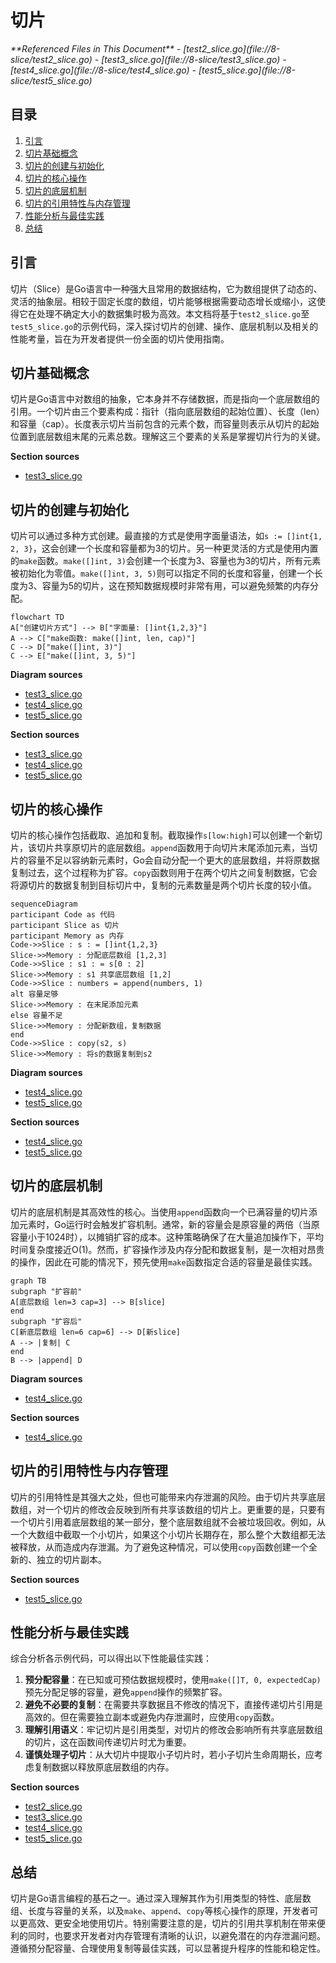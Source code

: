 # 切片

<cite>
**Referenced Files in This Document**   
- [test2_slice.go](file://8-slice/test2_slice.go)
- [test3_slice.go](file://8-slice/test3_slice.go)
- [test4_slice.go](file://8-slice/test4_slice.go)
- [test5_slice.go](file://8-slice/test5_slice.go)
</cite>

## 目录
1. [引言](#引言)
2. [切片基础概念](#切片基础概念)
3. [切片的创建与初始化](#切片的创建与初始化)
4. [切片的核心操作](#切片的核心操作)
5. [切片的底层机制](#切片的底层机制)
6. [切片的引用特性与内存管理](#切片的引用特性与内存管理)
7. [性能分析与最佳实践](#性能分析与最佳实践)
8. [总结](#总结)

## 引言

切片（Slice）是Go语言中一种强大且常用的数据结构，它为数组提供了动态的、灵活的抽象层。相较于固定长度的数组，切片能够根据需要动态增长或缩小，这使得它在处理不确定大小的数据集时极为高效。本文档将基于`test2_slice.go`至`test5_slice.go`的示例代码，深入探讨切片的创建、操作、底层机制以及相关的性能考量，旨在为开发者提供一份全面的切片使用指南。

## 切片基础概念

切片是Go语言中对数组的抽象，它本身并不存储数据，而是指向一个底层数组的引用。一个切片由三个要素构成：指针（指向底层数组的起始位置）、长度（len）和容量（cap）。长度表示切片当前包含的元素个数，而容量则表示从切片的起始位置到底层数组末尾的元素总数。理解这三个要素的关系是掌握切片行为的关键。

**Section sources**
- [test3_slice.go](file://8-slice/test3_slice.go#L5-L26)

## 切片的创建与初始化

切片可以通过多种方式创建。最直接的方式是使用字面量语法，如`s := []int{1, 2, 3}`，这会创建一个长度和容量都为3的切片。另一种更灵活的方式是使用内置的`make`函数。`make([]int, 3)`会创建一个长度为3、容量也为3的切片，所有元素被初始化为零值。`make([]int, 3, 5)`则可以指定不同的长度和容量，创建一个长度为3、容量为5的切片，这在预知数据规模时非常有用，可以避免频繁的内存分配。

```mermaid
flowchart TD
A["创建切片方式"] --> B["字面量: []int{1,2,3}"]
A --> C["make函数: make([]int, len, cap)"]
C --> D["make([]int, 3)"]
C --> E["make([]int, 3, 5)"]
```

**Diagram sources**
- [test3_slice.go](file://8-slice/test3_slice.go#L10-L16)
- [test4_slice.go](file://8-slice/test4_slice.go#L5-L25)
- [test5_slice.go](file://8-slice/test5_slice.go#L18)

**Section sources**
- [test3_slice.go](file://8-slice/test3_slice.go#L10-L16)
- [test4_slice.go](file://8-slice/test4_slice.go#L5-L25)
- [test5_slice.go](file://8-slice/test5_slice.go#L18)

## 切片的核心操作

切片的核心操作包括截取、追加和复制。截取操作`s[low:high]`可以创建一个新切片，该切片共享原切片的底层数组。`append`函数用于向切片末尾添加元素，当切片的容量不足以容纳新元素时，Go会自动分配一个更大的底层数组，并将原数据复制过去，这个过程称为扩容。`copy`函数则用于在两个切片之间复制数据，它会将源切片的数据复制到目标切片中，复制的元素数量是两个切片长度的较小值。

```mermaid
sequenceDiagram
participant Code as 代码
participant Slice as 切片
participant Memory as 内存
Code->>Slice : s : = []int{1,2,3}
Slice->>Memory : 分配底层数组 [1,2,3]
Code->>Slice : s1 : = s[0 : 2]
Slice->>Memory : s1 共享底层数组 [1,2]
Code->>Slice : numbers = append(numbers, 1)
alt 容量足够
Slice->>Memory : 在末尾添加元素
else 容量不足
Slice->>Memory : 分配新数组，复制数据
end
Code->>Slice : copy(s2, s)
Slice->>Memory : 将s的数据复制到s2
```

**Diagram sources**
- [test4_slice.go](file://8-slice/test4_slice.go#L10-L20)
- [test5_slice.go](file://8-slice/test5_slice.go#L21)

**Section sources**
- [test4_slice.go](file://8-slice/test4_slice.go#L10-L20)
- [test5_slice.go](file://8-slice/test5_slice.go#L21)

## 切片的底层机制

切片的底层机制是其高效性的核心。当使用`append`函数向一个已满容量的切片添加元素时，Go运行时会触发扩容机制。通常，新的容量会是原容量的两倍（当原容量小于1024时），以摊销扩容的成本。这种策略确保了在大量追加操作下，平均时间复杂度接近O(1)。然而，扩容操作涉及内存分配和数据复制，是一次相对昂贵的操作，因此在可能的情况下，预先使用`make`函数指定合适的容量是最佳实践。

```mermaid
graph TB
subgraph "扩容前"
A[底层数组 len=3 cap=3] --> B[slice]
end
subgraph "扩容后"
C[新底层数组 len=6 cap=6] --> D[新slice]
A --> |复制| C
end
B --> |append| D
```

**Diagram sources**
- [test4_slice.go](file://8-slice/test4_slice.go#L20)

**Section sources**
- [test4_slice.go](file://8-slice/test4_slice.go#L20)

## 切片的引用特性与内存管理

切片的引用特性是其强大之处，但也可能带来内存泄漏的风险。由于切片共享底层数组，对一个切片的修改会反映到所有共享该数组的切片上。更重要的是，只要有一个切片引用着底层数组的某一部分，整个底层数组就不会被垃圾回收。例如，从一个大数组中截取一个小切片，如果这个小切片长期存在，那么整个大数组都无法被释放，从而造成内存泄漏。为了避免这种情况，可以使用`copy`函数创建一个全新的、独立的切片副本。

**Section sources**
- [test5_slice.go](file://8-slice/test5_slice.go#L18-L21)

## 性能分析与最佳实践

综合分析各示例代码，可以得出以下性能最佳实践：
1.  **预分配容量**：在已知或可预估数据规模时，使用`make([]T, 0, expectedCap)`预先分配足够的容量，避免`append`操作的频繁扩容。
2.  **避免不必要的复制**：在需要共享数据且不修改的情况下，直接传递切片引用是高效的。但在需要独立副本或避免内存泄漏时，应使用`copy`函数。
3.  **理解引用语义**：牢记切片是引用类型，对切片的修改会影响所有共享底层数组的切片，这在函数间传递切片时尤为重要。
4.  **谨慎处理子切片**：从大切片中提取小子切片时，若小子切片生命周期长，应考虑复制数据以释放原底层数组的内存。

**Section sources**
- [test2_slice.go](file://8-slice/test2_slice.go#L5-L26)
- [test3_slice.go](file://8-slice/test3_slice.go#L5-L26)
- [test4_slice.go](file://8-slice/test4_slice.go#L5-L29)
- [test5_slice.go](file://8-slice/test5_slice.go#L5-L24)

## 总结

切片是Go语言编程的基石之一。通过深入理解其作为引用类型的特性、底层数组、长度与容量的关系，以及`make`、`append`、`copy`等核心操作的原理，开发者可以更高效、更安全地使用切片。特别需要注意的是，切片的引用共享机制在带来便利的同时，也要求开发者对内存管理有清晰的认识，以避免潜在的内存泄漏问题。遵循预分配容量、合理使用复制等最佳实践，可以显著提升程序的性能和稳定性。